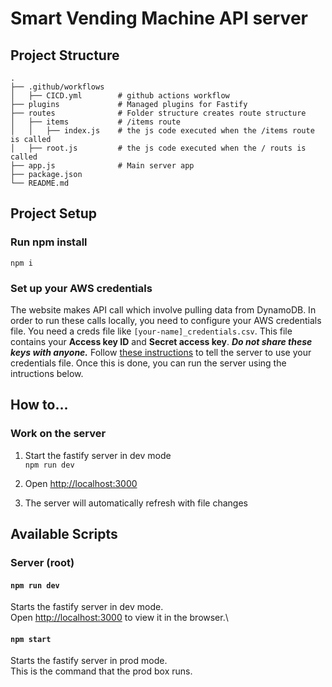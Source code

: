 # Smart Vending Machine API server

## Project Structure

    .
    ├── .github/workflows
    │   ├── CICD.yml        # github actions workflow
    ├── plugins             # Managed plugins for Fastify
    ├── routes              # Folder structure creates route structure
    │   ├── items           # /items route
    │   │   ├── index.js    # the js code executed when the /items route is called
    │   ├── root.js         # the js code executed when the / routs is called
    ├── app.js              # Main server app
    ├── package.json            
    └── README.md

## Project Setup

### Run npm install

`npm i`

### Set up your AWS credentials

The website makes API call which involve pulling data from DynamoDB. In order to run these calls locally, you need to configure your AWS credentials file. You need a creds file like `[your-name]_credentials.csv`. This file contains your **Access key ID** and **Secret access key**. ***Do not share these keys with anyone.*** Follow [these instructions](https://docs.aws.amazon.com/sdk-for-net/v3/developer-guide/creds-file.html) to tell the server to use your credentials file. Once this is done, you can run the server using the intructions below.

## How to...

### Work on the server

1. Start the fastify server in dev mode\
`npm run dev`

2. Open [http://localhost:3000](http://localhost:3000)

3. The server will automatically refresh with file changes

## Available Scripts

### Server (root)

#### `npm run dev`

Starts the fastify server in dev mode.\
Open [http://localhost:3000](http://localhost:3000) to view it in the browser.\

#### `npm start`

Starts the fastify server in prod mode.\
This is the command that the prod box runs.

